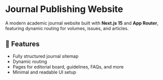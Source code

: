 
# Journal Publishing Website

A modern academic journal website built with **Next.js 15** and **App Router**, featuring dynamic routing for volumes, issues, and articles.

## 🚀 Features

- Fully structured journal sitemap
- Dynamic routing
- Pages for editorial board, guidelines, FAQs, and more
- Minimal and readable UI setup
